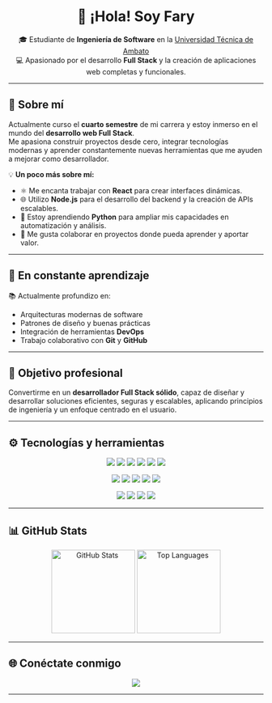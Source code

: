 <!-- Banner o título principal -->
<h1 align="center">👋 ¡Hola! Soy <strong>Fary</strong></h1>

<p align="center">
  🎓 Estudiante de <strong>Ingeniería de Software</strong> en la <a href="https://www.uta.edu.ec/" target="_blank">Universidad Técnica de Ambato</a> <br>
  💻 Apasionado por el desarrollo <strong>Full Stack</strong> y la creación de aplicaciones web completas y funcionales.
</p>

---

## 🚀 Sobre mí

Actualmente curso el **cuarto semestre** de mi carrera y estoy inmerso en el mundo del **desarrollo web Full Stack**.  
Me apasiona construir proyectos desde cero, integrar tecnologías modernas y aprender constantemente nuevas herramientas que me ayuden a mejorar como desarrollador.

💡 **Un poco más sobre mí:**
- ⚛️ Me encanta trabajar con **React** para crear interfaces dinámicas.
- 🌐 Utilizo **Node.js** para el desarrollo del backend y la creación de APIs escalables.
- 🐍 Estoy aprendiendo **Python** para ampliar mis capacidades en automatización y análisis.
- 🤝 Me gusta colaborar en proyectos donde pueda aprender y aportar valor.

---

## 🧠 En constante aprendizaje

📚 Actualmente profundizo en:
- Arquitecturas modernas de software  
- Patrones de diseño y buenas prácticas  
- Integración de herramientas **DevOps**  
- Trabajo colaborativo con **Git** y **GitHub**

---

## 🌟 Objetivo profesional

Convertirme en un **desarrollador Full Stack sólido**, capaz de diseñar y desarrollar soluciones eficientes, seguras y escalables, aplicando principios de ingeniería y un enfoque centrado en el usuario.

---

## ⚙️ Tecnologías y herramientas

<p align="center">
  <!-- Frontend -->
  <img src="https://img.shields.io/badge/Frontend-React-blue?style=for-the-badge&logo=react" />
  <img src="https://img.shields.io/badge/HTML5-E34F26?style=for-the-badge&logo=html5&logoColor=white" />
  <img src="https://img.shields.io/badge/CSS3-1572B6?style=for-the-badge&logo=css3&logoColor=white" />
  <img src="https://img.shields.io/badge/JavaScript-F7E017?style=for-the-badge&logo=javascript&logoColor=black" />
  <img src="https://img.shields.io/badge/Tailwind-06B6D4?style=for-the-badge&logo=tailwindcss&logoColor=white" />
  <img src="https://img.shields.io/badge/Bootstrap-563D7C?style=for-the-badge&logo=bootstrap&logoColor=white" />
</p>

<p align="center">
  <!-- Backend -->
  <img src="https://img.shields.io/badge/Backend-Node.js-68A063?style=for-the-badge&logo=node.js&logoColor=white" />
  <img src="https://img.shields.io/badge/Express.js-404D59?style=for-the-badge" />
  <img src="https://img.shields.io/badge/MySQL-00758F?style=for-the-badge&logo=mysql&logoColor=white" />
  <img src="https://img.shields.io/badge/MongoDB-4EA94B?style=for-the-badge&logo=mongodb&logoColor=white" />
  <img src="https://img.shields.io/badge/Python-3776AB?style=for-the-badge&logo=python&logoColor=white" />
</p>

<p align="center">
  <!-- Tools -->
  <img src="https://img.shields.io/badge/Git-F05032?style=for-the-badge&logo=git&logoColor=white" />
  <img src="https://img.shields.io/badge/GitHub-181717?style=for-the-badge&logo=github&logoColor=white" />
  <img src="https://img.shields.io/badge/VS%20Code-007ACC?style=for-the-badge&logo=visual-studio-code&logoColor=white" />
  <img src="https://img.shields.io/badge/Postman-F76935?style=for-the-badge&logo=postman&logoColor=white" />
</p>

---

## 📊 GitHub Stats

<p align="center">
  <img src="https://github-readme-stats.vercel.app/api?username=TUUSUARIO&show_icons=true&theme=tokyonight" alt="GitHub Stats" height="165"/>
  <img src="https://github-readme-stats.vercel.app/api/top-langs/?username=TUUSUARIO&layout=compact&theme=tokyonight" alt="Top Languages" height="165"/>
</p>

---

## 🌐 Conéctate conmigo

<p align="center">
  <a href="mailto:fary45161@gmail.com">
    <img src="https://img.shields.io/badge/Email-D14836?style=for-the-badge&logo=gmail&logoColor=white"/>
  </a>
</p>

---
